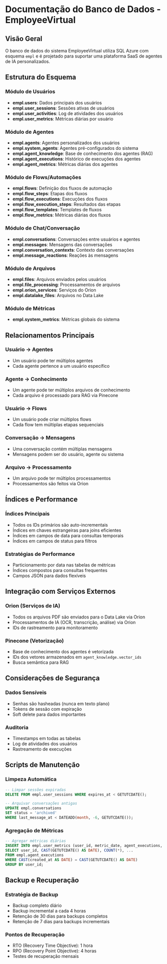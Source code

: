 # Documentação do Banco de Dados - EmployeeVirtual

## Visão Geral
O banco de dados do sistema EmployeeVirtual utiliza SQL Azure com esquema `empl` e é projetado para suportar uma plataforma SaaS de agentes de IA personalizados.

## Estrutura do Esquema

### Módulo de Usuários
- **empl.users**: Dados principais dos usuários
- **empl.user_sessions**: Sessões ativas de usuários
- **empl.user_activities**: Log de atividades dos usuários
- **empl.user_metrics**: Métricas diárias por usuário

### Módulo de Agentes
- **empl.agents**: Agentes personalizados dos usuários
- **empl.system_agents**: Agentes pré-configurados do sistema
- **empl.agent_knowledge**: Base de conhecimento dos agentes (RAG)
- **empl.agent_executions**: Histórico de execuções dos agentes
- **empl.agent_metrics**: Métricas diárias dos agentes

### Módulo de Flows/Automações
- **empl.flows**: Definição dos fluxos de automação
- **empl.flow_steps**: Etapas dos fluxos
- **empl.flow_executions**: Execuções dos fluxos
- **empl.flow_execution_steps**: Resultados das etapas
- **empl.flow_templates**: Templates de fluxos
- **empl.flow_metrics**: Métricas diárias dos fluxos

### Módulo de Chat/Conversação
- **empl.conversations**: Conversações entre usuários e agentes
- **empl.messages**: Mensagens das conversações
- **empl.conversation_contexts**: Contexto das conversações
- **empl.message_reactions**: Reações às mensagens

### Módulo de Arquivos
- **empl.files**: Arquivos enviados pelos usuários
- **empl.file_processing**: Processamentos de arquivos
- **empl.orion_services**: Serviços do Orion
- **empl.datalake_files**: Arquivos no Data Lake

### Módulo de Métricas
- **empl.system_metrics**: Métricas globais do sistema

## Relacionamentos Principais

### Usuário → Agentes
- Um usuário pode ter múltiplos agentes
- Cada agente pertence a um usuário específico

### Agente → Conhecimento
- Um agente pode ter múltiplos arquivos de conhecimento
- Cada arquivo é processado para RAG via Pinecone

### Usuário → Flows
- Um usuário pode criar múltiplos flows
- Cada flow tem múltiplas etapas sequenciais

### Conversação → Mensagens
- Uma conversação contém múltiplas mensagens
- Mensagens podem ser do usuário, agente ou sistema

### Arquivo → Processamento
- Um arquivo pode ter múltiplos processamentos
- Processamentos são feitos via Orion

## Índices e Performance

### Índices Principais
- Todos os IDs primários são auto-incrementais
- Índices em chaves estrangeiras para joins eficientes
- Índices em campos de data para consultas temporais
- Índices em campos de status para filtros

### Estratégias de Performance
- Particionamento por data nas tabelas de métricas
- Índices compostos para consultas frequentes
- Campos JSON para dados flexíveis

## Integração com Serviços Externos

### Orion (Serviços de IA)
- Todos os arquivos PDF são enviados para o Data Lake via Orion
- Processamentos de IA (OCR, transcrição, análise) via Orion
- IDs de rastreamento para monitoramento

### Pinecone (Vetorização)
- Base de conhecimento dos agentes é vetorizada
- IDs dos vetores armazenados em `agent_knowledge.vector_ids`
- Busca semântica para RAG

## Considerações de Segurança

### Dados Sensíveis
- Senhas são hasheadas (nunca em texto plano)
- Tokens de sessão com expiração
- Soft delete para dados importantes

### Auditoria
- Timestamps em todas as tabelas
- Log de atividades dos usuários
- Rastreamento de execuções

## Scripts de Manutenção

### Limpeza Automática
```sql
-- Limpar sessões expiradas
DELETE FROM empl.user_sessions WHERE expires_at < GETUTCDATE();

-- Arquivar conversações antigas
UPDATE empl.conversations 
SET status = 'archived' 
WHERE last_message_at < DATEADD(month, -6, GETUTCDATE());
```

### Agregação de Métricas
```sql
-- Agregar métricas diárias
INSERT INTO empl.user_metrics (user_id, metric_date, agent_executions, ...)
SELECT user_id, CAST(GETUTCDATE() AS DATE), COUNT(*), ...
FROM empl.agent_executions
WHERE CAST(created_at AS DATE) = CAST(GETUTCDATE() AS DATE)
GROUP BY user_id;
```

## Backup e Recuperação

### Estratégia de Backup
- Backup completo diário
- Backup incremental a cada 4 horas
- Retenção de 30 dias para backups completos
- Retenção de 7 dias para backups incrementais

### Pontos de Recuperação
- RTO (Recovery Time Objective): 1 hora
- RPO (Recovery Point Objective): 4 horas
- Testes de recuperação mensais

